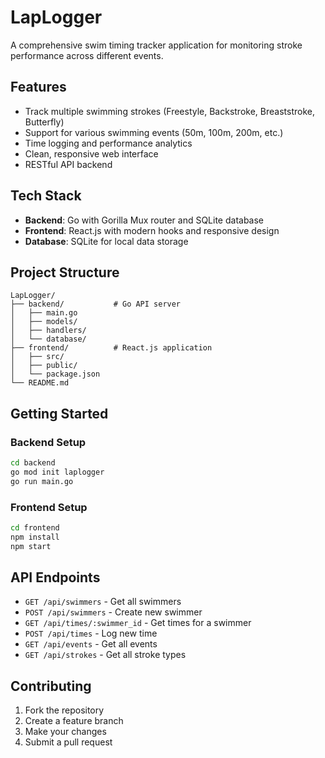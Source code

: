 # LapLogger

A comprehensive swim timing tracker application for monitoring stroke performance across different events.

## Features

- Track multiple swimming strokes (Freestyle, Backstroke, Breaststroke, Butterfly)
- Support for various swimming events (50m, 100m, 200m, etc.)
- Time logging and performance analytics
- Clean, responsive web interface
- RESTful API backend

## Tech Stack

- **Backend**: Go with Gorilla Mux router and SQLite database
- **Frontend**: React.js with modern hooks and responsive design
- **Database**: SQLite for local data storage

## Project Structure

```
LapLogger/
├── backend/           # Go API server
│   ├── main.go
│   ├── models/
│   ├── handlers/
│   └── database/
├── frontend/          # React.js application
│   ├── src/
│   ├── public/
│   └── package.json
└── README.md
```

## Getting Started

### Backend Setup
```bash
cd backend
go mod init laplogger
go run main.go
```

### Frontend Setup
```bash
cd frontend
npm install
npm start
```

## API Endpoints

- `GET /api/swimmers` - Get all swimmers
- `POST /api/swimmers` - Create new swimmer
- `GET /api/times/:swimmer_id` - Get times for a swimmer
- `POST /api/times` - Log new time
- `GET /api/events` - Get all events
- `GET /api/strokes` - Get all stroke types

## Contributing

1. Fork the repository
2. Create a feature branch
3. Make your changes
4. Submit a pull request
